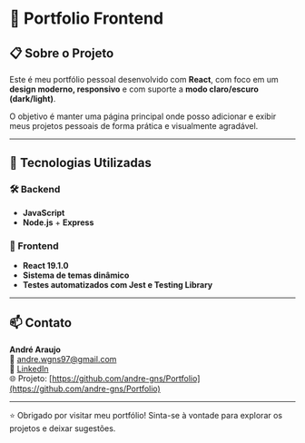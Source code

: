 # 🚀 Portfolio Frontend

## 📋 Sobre o Projeto

Este é meu portfólio pessoal desenvolvido com **React**, com foco em um **design moderno, responsivo** e com suporte a **modo claro/escuro (dark/light)**.

O objetivo é manter uma página principal onde posso adicionar e exibir meus projetos pessoais de forma prática e visualmente agradável.

---

## 🧪 Tecnologias Utilizadas

### 🛠️ Backend

- **JavaScript**
- **Node.js** + **Express**

### 🎨 Frontend

- **React 19.1.0**
- **Sistema de temas dinâmico**
- **Testes automatizados com Jest e Testing Library**

---

## 📫 Contato

**André Araujo**  
📧 [andre.wgns97@gmail.com](mailto:andre.wgns97@gmail.com)  
🔗 [LinkedIn](https://www.linkedin.com/in/andre-araujo-236807227/)  
🌐 Projeto: [https://github.com/andre-gns/Portfolio](https://github.com/andre-gns/Portfolio)

---

⭐ Obrigado por visitar meu portfólio! Sinta-se à vontade para explorar os projetos e deixar sugestões.
